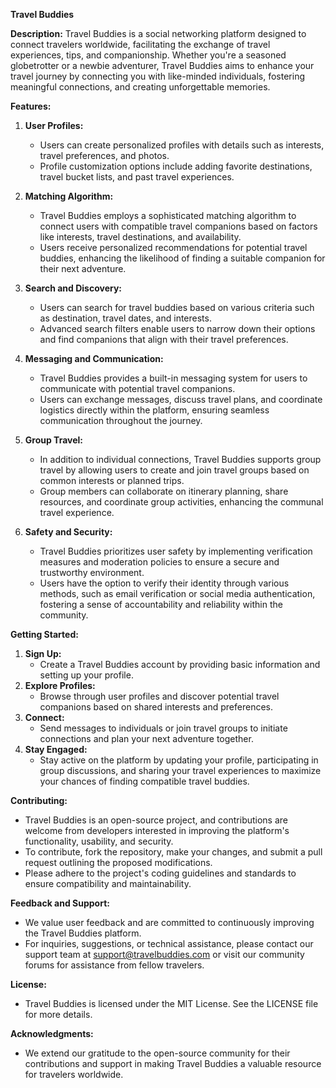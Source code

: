 **Travel Buddies**

**Description:**
Travel Buddies is a social networking platform designed to connect travelers worldwide, facilitating the exchange of travel experiences, tips, and companionship. Whether you're a seasoned globetrotter or a newbie adventurer, Travel Buddies aims to enhance your travel journey by connecting you with like-minded individuals, fostering meaningful connections, and creating unforgettable memories.

**Features:**

1. **User Profiles:** 
   - Users can create personalized profiles with details such as interests, travel preferences, and photos.
   - Profile customization options include adding favorite destinations, travel bucket lists, and past travel experiences.

2. **Matching Algorithm:**
   - Travel Buddies employs a sophisticated matching algorithm to connect users with compatible travel companions based on factors like interests, travel destinations, and availability.
   - Users receive personalized recommendations for potential travel buddies, enhancing the likelihood of finding a suitable companion for their next adventure.

3. **Search and Discovery:**
   - Users can search for travel buddies based on various criteria such as destination, travel dates, and interests.
   - Advanced search filters enable users to narrow down their options and find companions that align with their travel preferences.

4. **Messaging and Communication:**
   - Travel Buddies provides a built-in messaging system for users to communicate with potential travel companions.
   - Users can exchange messages, discuss travel plans, and coordinate logistics directly within the platform, ensuring seamless communication throughout the journey.

5. **Group Travel:**
   - In addition to individual connections, Travel Buddies supports group travel by allowing users to create and join travel groups based on common interests or planned trips.
   - Group members can collaborate on itinerary planning, share resources, and coordinate group activities, enhancing the communal travel experience.

6. **Safety and Security:**
   - Travel Buddies prioritizes user safety by implementing verification measures and moderation policies to ensure a secure and trustworthy environment.
   - Users have the option to verify their identity through various methods, such as email verification or social media authentication, fostering a sense of accountability and reliability within the community.

**Getting Started:**
1. **Sign Up:** 
   - Create a Travel Buddies account by providing basic information and setting up your profile.
2. **Explore Profiles:** 
   - Browse through user profiles and discover potential travel companions based on shared interests and preferences.
3. **Connect:** 
   - Send messages to individuals or join travel groups to initiate connections and plan your next adventure together.
4. **Stay Engaged:** 
   - Stay active on the platform by updating your profile, participating in group discussions, and sharing your travel experiences to maximize your chances of finding compatible travel buddies.

**Contributing:**
- Travel Buddies is an open-source project, and contributions are welcome from developers interested in improving the platform's functionality, usability, and security.
- To contribute, fork the repository, make your changes, and submit a pull request outlining the proposed modifications.
- Please adhere to the project's coding guidelines and standards to ensure compatibility and maintainability.

**Feedback and Support:**
- We value user feedback and are committed to continuously improving the Travel Buddies platform.
- For inquiries, suggestions, or technical assistance, please contact our support team at support@travelbuddies.com or visit our community forums for assistance from fellow travelers.

**License:**
- Travel Buddies is licensed under the MIT License. See the LICENSE file for more details.

**Acknowledgments:**
- We extend our gratitude to the open-source community for their contributions and support in making Travel Buddies a valuable resource for travelers worldwide.